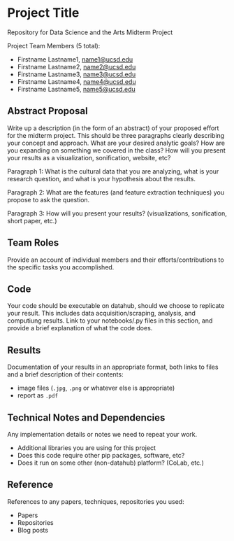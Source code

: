 # Project Title

Repository for Data Science and the Arts Midterm Project

Project Team Members (5 total): 
- Firstname Lastname1, name1@ucsd.edu
- Firstname Lastname2, name2@ucsd.edu
- Firstname Lastname3, name3@ucsd.edu
- Firstname Lastname4, name4@ucsd.edu
- Firstname Lastname5, name5@ucsd.edu

## Abstract Proposal

Write up a description (in the form of an abstract) of your proposed effort for the midterm project. This should be three paragraphs clearly describing your concept and approach. What are your desired analytic goals? How are you expanding on something we covered in the class? How will you present your results as a visualization, sonification, website, etc?

Paragraph 1: What is the cultural data that you are analyzing, what is your research question, and what is your hypothesis about the results.

Paragraph 2: What are the features (and feature extraction techniques) you propose to ask the question. 

Paragraph 3: How will you present your results? (visualizations, sonification, short paper, etc.)

## Team Roles

Provide an account of individual members and their efforts/contributions to the specific tasks you accomplished.

## Code

Your code should be executable on datahub, should we choose to replicate your result. This includes data acquisition/scraping, analysis, and computiung results. Link to your notebooks/.py files in this section, and provide a brief explanation of what the code does.

## Results

Documentation of your results in an appropriate format, both links to files and a brief description of their contents:
- image files (`.jpg`, `.png` or whatever else is appropriate)
- report as `.pdf`

## Technical Notes and Dependencies

Any implementation details or notes we need to repeat your work. 
- Additional libraries you are using for this project
- Does this code require other pip packages, software, etc?
- Does it run on some other (non-datahub) platform? (CoLab, etc.)

## Reference

References to any papers, techniques, repositories you used:
- Papers
- Repositories
- Blog posts
